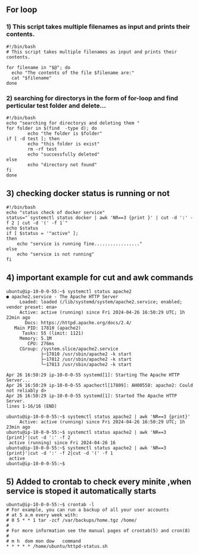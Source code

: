 ## For loop 
### 1) This script takes multiple filenames as input and prints their contents.
```
#!/bin/bash
# This script takes multiple filenames as input and prints their contents.

for filename in "$@"; do
  echo "The contents of the file $filename are:"
  cat "$filename"
done
```
### 2) searching for directorys in the form of for-loop and find perticular test folder and delete... 
```
#!/bin/bash
echo "searching for directorys and deleting them "
for folder in $(find  -type d); do
        echo "the folder is $folder"
if [ -d test ]; then
        echo "this folder is exist"
        rm -rf test
        echo "successfully deleted"
else
        echo "directory not found"
fi
done
```

## 3) checking  docker status is running or not
```
#!/bin/bash
echo "status check of docker service"
status="`systemctl status docker | awk 'NR==3 {print }' | cut -d ':' -f 2 | cut -d '(' -f 1`"
echo $status
if [ $status = '"active" ];
then
	echo "service is running fine................."
else
	echo "service is not running"
fi
```
## 4) important example for cut and awk commands

```
ubuntu@ip-10-0-0-55:~$ systemctl status apache2
● apache2.service - The Apache HTTP Server
     Loaded: loaded (/lib/systemd/system/apache2.service; enabled; vendor preset: ena>
     Active: active (running) since Fri 2024-04-26 16:50:29 UTC; 1h 22min ago
       Docs: https://httpd.apache.org/docs/2.4/
   Main PID: 17810 (apache2)
      Tasks: 55 (limit: 1121)
     Memory: 5.1M
        CPU: 276ms
     CGroup: /system.slice/apache2.service
             ├─17810 /usr/sbin/apache2 -k start
             ├─17812 /usr/sbin/apache2 -k start
             └─17813 /usr/sbin/apache2 -k start

Apr 26 16:50:29 ip-10-0-0-55 systemd[1]: Starting The Apache HTTP Server...
Apr 26 16:50:29 ip-10-0-0-55 apachectl[17809]: AH00558: apache2: Could not reliably d>
Apr 26 16:50:29 ip-10-0-0-55 systemd[1]: Started The Apache HTTP Server.
lines 1-16/16 (END)

ubuntu@ip-10-0-0-55:~$ systemctl status apache2 | awk 'NR==3 {print}'
     Active: active (running) since Fri 2024-04-26 16:50:29 UTC; 1h 23min ago
ubuntu@ip-10-0-0-55:~$ systemctl status apache2 | awk 'NR==3 {print}'|cut -d ':' -f 2
 active (running) since Fri 2024-04-26 16
ubuntu@ip-10-0-0-55:~$ systemctl status apache2 | awk 'NR==3 {print}'|cut -d ':' -f 2|cut -d '(' -f 1
 active
ubuntu@ip-10-0-0-55:~$
```
## 5) Added to crontab to check every minite ,when service is stoped it automatically starts
```
ubuntu@ip-10-0-0-55:~$ crontab -l
# For example, you can run a backup of all your user accounts
# at 5 a.m every week with:
# 0 5 * * 1 tar -zcf /var/backups/home.tgz /home/
#
# For more information see the manual pages of crontab(5) and cron(8)
#
# m h  dom mon dow   command
* * * * * /home/ubuntu/httpd-status.sh
```

